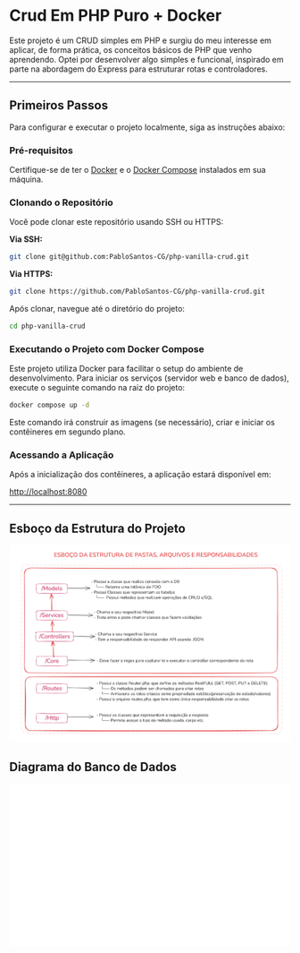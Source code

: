 # Crud Em PHP Puro + Docker

Este projeto é um CRUD simples em PHP e surgiu do meu interesse em aplicar, de forma prática, os conceitos básicos de PHP que venho aprendendo. Optei por desenvolver algo simples e funcional, inspirado em parte na abordagem do Express para estruturar rotas e controladores.

-----

## Primeiros Passos

Para configurar e executar o projeto localmente, siga as instruções abaixo:

### Pré-requisitos

Certifique-se de ter o [Docker](https://docs.docker.com/get-docker/) e o [Docker Compose](https://docs.docker.com/compose/install/) instalados em sua máquina.

### Clonando o Repositório

Você pode clonar este repositório usando SSH ou HTTPS:

**Via SSH:**

```bash
git clone git@github.com:PabloSantos-CG/php-vanilla-crud.git
```

**Via HTTPS:**

```bash
git clone https://github.com/PabloSantos-CG/php-vanilla-crud.git
```

Após clonar, navegue até o diretório do projeto:

```bash
cd php-vanilla-crud
```

### Executando o Projeto com Docker Compose

Este projeto utiliza Docker para facilitar o setup do ambiente de desenvolvimento. Para iniciar os serviços (servidor web e banco de dados), execute o seguinte comando na raiz do projeto:

```bash
docker compose up -d
```

Este comando irá construir as imagens (se necessário), criar e iniciar os contêineres em segundo plano.

### Acessando a Aplicação

Após a inicialização dos contêineres, a aplicação estará disponível em:

[http://localhost:8080](https://www.google.com/search?q=http://localhost:8080)

---
## Esboço da Estrutura do Projeto
![Esboço](public/estrutura-do-projeto.png)

## Diagrama do Banco de Dados
![Esboço](public/Diagrama.png)
